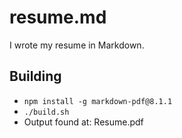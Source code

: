 # resume.md

I wrote my resume in Markdown.

## Building

- `npm install -g markdown-pdf@8.1.1`
- `./build.sh`
- Output found at: Resume.pdf
